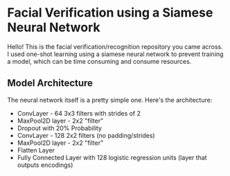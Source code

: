 # Facial Verification using a Siamese Neural Network

Hello! This is the facial verification/recognition repository you came across. I used one-shot learning using a siamese neural network to prevent training a model, which can be time consuming and consume resources. 

## Model Architecture

The neural network itself is a pretty simple one. Here's the architecture:

- ConvLayer - 64 3x3 filters with strides of 2
- MaxPool2D layer - 2x2 "filter"
- Dropout with 20% Probability
- ConvLayer - 128 2x2 filters (no padding/strides)
- MaxPool2D layer - 2x2 "filter"
- Flatten Layer
- Fully Connected Layer with 128 logistic regression units (layer that outputs encodings) 

